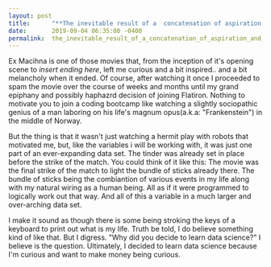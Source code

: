 ```yaml
---
layout: post
title:      "**The inevitable result of a  concatenation of aspiration and programming**"
date:       2019-09-04 06:35:00 -0400
permalink:  the_inevitable_result_of_a_concatenation_of_aspiration_and_programming
---
```



Ex Macihna is one of those movies that, from the inception of it's opening scene to *insert ending here*, left me curious and a bit inspired.. and a bit melancholy when it ended. Of course, after watching it once I proceeded to spam the movie over the course of weeks and months until my grand epiphany and possibly haphazrd decision of joining Flatiron. Nothing to motivate you to join a coding bootcamp like watching a slightly sociopathic genius of a man laboring on his life's magnum opus(a.k.a: "Frankenstein") in the middle of Norway.

But the thing is that it wasn't just watching a hermit play with robots that motivated me, but, like the variables i will be working with, it was just one part of an ever-expanding data set. The tinder was already set in place before the strike of the match. You could think of it like this: The movie was the final strike of the match to light the bundle of sticks already there. The bundle of sticks being the combiantion of various events in my life along with my natural wiring as a human being. All as if it were programmed to logically work out that way. And all of this a variable in a much larger and over-arching data set.

I make it sound as though there is some being stroking the keys of a keyboard to print out what is my life. Truth be told, I do believe something kind of like that. But I digress. "Why did you decide to learn data science?" I believe is the question. Ultimately, I decided to learn data science because I'm curious and want to make money being curious.


